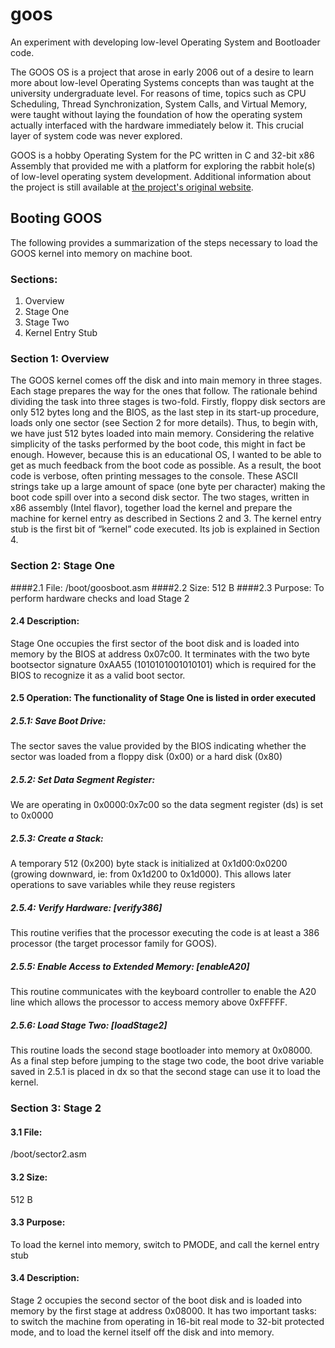 goos
====

An experiment with developing low-level Operating System and Bootloader code. 

The GOOS OS is a project that arose in early 2006 out of a desire to learn more about low-level Operating Systems concepts than was taught at the university undergraduate level. For reasons of time, topics such as CPU Scheduling, Thread Synchronization, System Calls, and Virtual Memory, were taught without laying the foundation of how the operating system actually interfaced with the hardware immediately below it. This crucial layer of system code was never explored.

GOOS is a hobby Operating System for the PC written in C and 32-bit x86 Assembly that provided me with a platform for exploring the rabbit hole(s) of low-level operating system development. Additional information about the project is still available at [the project's original website](http://crawwler.com/goos/).


Booting GOOS
------------

The following provides a summarization of the steps necessary to load the GOOS kernel into memory on machine boot. 

### Sections:

1. Overview
2. Stage One
3. Stage Two
4. Kernel Entry Stub

### Section 1: Overview

The GOOS kernel comes off the disk and into main memory in three stages. Each stage prepares the way for the ones that follow. The rationale behind dividing the task into three stages is two-fold. Firstly, floppy disk sectors are only 512 bytes long and the BIOS, as the last step in its start-up procedure, loads only one sector (see Section 2 for more details). Thus, to begin with, we have just 512 bytes loaded into main memory. Considering the relative simplicity of the tasks performed by the boot code, this might in fact be enough. However, because this is an educational OS, I wanted to be able to get as much feedback from the boot code as possible. As a result, the boot code is verbose, often printing messages to the console. These ASCII strings take up a large amount of space (one byte per character) making the boot code spill over into a second disk sector. The two stages, written in x86 assembly (Intel flavor), together load the kernel and prepare the machine for kernel entry as described in Sections 2 and 3. The kernel entry stub is the first bit of “kernel” code executed. Its job is explained in Section 4.

### Section 2: Stage One

####2.1 File: 
/boot/goosboot.asm
####2.2 Size: 
512 B
####2.3 Purpose: 
To perform hardware checks and load Stage 2
#### 2.4 Description:
Stage One occupies the first sector of the boot disk and is loaded into memory by the BIOS at address 0x07c00. It terminates with the two byte bootsector signature 0xAA55 (1010101001010101) which is required for the BIOS to recognize it as a valid boot sector. 

#### 2.5 Operation: The functionality of Stage One is listed in order executed

##### 2.5.1:  Save Boot Drive: 
The sector saves the value provided by the BIOS indicating whether the sector was loaded from a floppy disk (0x00) or a hard disk (0x80)

##### 2.5.2: Set Data Segment Register: 
We are operating in 0x0000:0x7c00 so the data segment register (ds)  is set to 0x0000

##### 2.5.3: Create a Stack:  
A temporary 512 (0x200) byte stack is initialized at 0x1d00:0x0200 (growing downward, ie: from 0x1d200 to 0x1d000). This allows later operations to save variables while they reuse registers

##### 2.5.4: Verify Hardware: [verify386] 
This routine verifies that the processor executing the code is at least a 386 processor (the target processor family for GOOS).

##### 2.5.5:  Enable Access to Extended Memory: [enableA20] 
This routine communicates with the keyboard controller to enable the A20 line which allows the processor to access memory above 0xFFFFF. 

##### 2.5.6: Load Stage Two: [loadStage2] 
This routine loads the second stage bootloader into memory at 0x08000. As a final step before jumping to the stage two code, the boot drive variable saved in 2.5.1 is placed in dx so that the second stage can use it to load the kernel. 


### Section 3: Stage 2
	
#### 3.1 File: 
/boot/sector2.asm
#### 3.2 Size: 
512 B
#### 3.3 Purpose: 
To load the kernel into memory, switch to PMODE, and call the kernel entry stub
#### 3.4 Description:
Stage 2 occupies the second sector of the boot disk and is loaded into memory by the first stage at address 0x08000. It has two important tasks: to switch the machine from operating in 16-bit real mode to 32-bit protected mode, and to load the kernel itself off the disk and into memory. 
